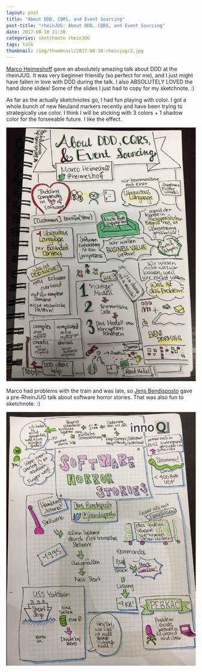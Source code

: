 ```yaml
---
layout: post
title: "About DDD, CQRS, and Event Sourcing"
post-title: "rheinJUG: About DDD, CQRS, and Event Sourcing"
date: 2017-08-10 21:30
categories: sketchnote rheinJUG
tags: talk
thumbnail: /img/thumbnail/2017-08-10-rheinjug/2.jpg
---
```


[Marco Heimeshoff](https://twitter.com/Heimeshoff) gave an absolutely amazing talk about DDD at the rheinJUG. It was very beginner friendly (so perfect for me), and I just might have fallen in love with DDD during the talk. I also ABSOLUTELY LOVED the hand done slides! Some of the slides I just had to copy for my sketchnote. :)

As far as the actually sketchnotes go, I had fun playing with color. I got a whole bunch of new Neuland markers recently and have been trying to strategically use color. I think I will be sticking with 3 colors + 1 shadow color for the forseeable future. I like the effect.

![About DDD, CQRS, and Event Sourcing](/img/2017-08-10-rheinjug/2.jpg "About DDD, CQRS, and Event Sourcing")

Marco had problems with the train and was late, so [Jens Bendisposto](https://twitter.com/jbendisposto) gave a pre-RheinJUG talk about software horror stories. That was also fun to sketchnote. :)

![Software Horror Stories](/img/2017-08-10-rheinjug/1.jpg "Software Horror Stories")
